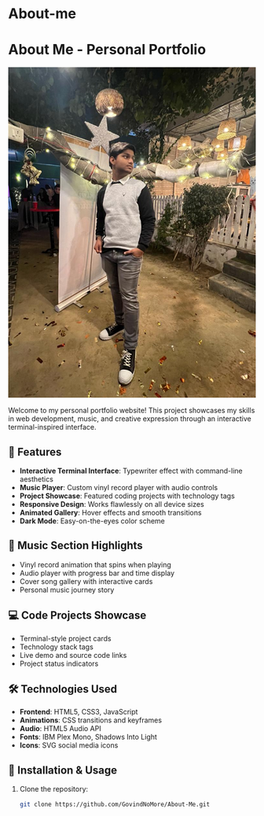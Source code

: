 # About-me
# About Me - Personal Portfolio

![Portfolio Preview](images/govind-profile.jpg)

Welcome to my personal portfolio website! This project showcases my skills in web development, music, and creative expression through an interactive terminal-inspired interface.

## 🌟 Features

- **Interactive Terminal Interface**: Typewriter effect with command-line aesthetics
- **Music Player**: Custom vinyl record player with audio controls
- **Project Showcase**: Featured coding projects with technology tags
- **Responsive Design**: Works flawlessly on all device sizes
- **Animated Gallery**: Hover effects and smooth transitions
- **Dark Mode**: Easy-on-the-eyes color scheme

## 🎵 Music Section Highlights

- Vinyl record animation that spins when playing
- Audio player with progress bar and time display
- Cover song gallery with interactive cards
- Personal music journey story

## 💻 Code Projects Showcase

- Terminal-style project cards
- Technology stack tags
- Live demo and source code links
- Project status indicators

## 🛠️ Technologies Used

- **Frontend**: HTML5, CSS3, JavaScript
- **Animations**: CSS transitions and keyframes
- **Audio**: HTML5 Audio API
- **Fonts**: IBM Plex Mono, Shadows Into Light
- **Icons**: SVG social media icons

## 🚀 Installation & Usage

1. Clone the repository:
   ```bash
   git clone https://github.com/GovindNoMore/About-Me.git

